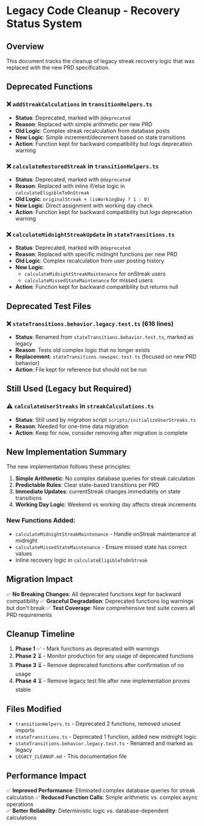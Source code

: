 # Legacy Code Cleanup - Recovery Status System

## Overview

This document tracks the cleanup of legacy streak recovery logic that was replaced with the new PRD specification.

## Deprecated Functions

### ❌ **`addStreakCalculations`** in `transitionHelpers.ts`
- **Status**: Deprecated, marked with `@deprecated`
- **Reason**: Replaced with simple arithmetic per new PRD
- **Old Logic**: Complex streak recalculation from database posts
- **New Logic**: Simple increment/decrement based on state transitions
- **Action**: Function kept for backward compatibility but logs deprecation warning

### ❌ **`calculateRestoredStreak`** in `transitionHelpers.ts`
- **Status**: Deprecated, marked with `@deprecated` 
- **Reason**: Replaced with inline if/else logic in `calculateEligibleToOnStreak`
- **Old Logic**: `originalStreak + (isWorkingDay ? 1 : 0)`
- **New Logic**: Direct assignment with working day check
- **Action**: Function kept for backward compatibility but logs deprecation warning

### ❌ **`calculateMidnightStreakUpdate`** in `stateTransitions.ts`
- **Status**: Deprecated, marked with `@deprecated`
- **Reason**: Replaced with specific midnight functions per new PRD
- **Old Logic**: Complex recalculation from user posting history
- **New Logic**: 
  - `calculateMidnightStreakMaintenance` for onStreak users
  - `calculateMissedStateMaintenance` for missed users
- **Action**: Function kept for backward compatibility but returns null

## Deprecated Test Files

### ❌ **`stateTransitions.behavior.legacy.test.ts`** (616 lines)
- **Status**: Renamed from `stateTransitions.behavior.test.ts`, marked as legacy
- **Reason**: Tests old complex logic that no longer exists
- **Replacement**: `stateTransitions.newspec.test.ts` (focused on new PRD behavior)
- **Action**: File kept for reference but should not be run

## Still Used (Legacy but Required)

### ⚠️ **`calculateUserStreaks`** in `streakCalculations.ts`
- **Status**: Still used by migration script `scripts/initializeUserStreaks.ts`
- **Reason**: Needed for one-time data migration
- **Action**: Keep for now, consider removing after migration is complete

## New Implementation Summary

The new implementation follows these principles:

1. **Simple Arithmetic**: No complex database queries for streak calculation
2. **Predictable Rules**: Clear state-based transitions per PRD
3. **Immediate Updates**: currentStreak changes immediately on state transitions
4. **Working Day Logic**: Weekend vs working day affects streak increments

### New Functions Added:
- `calculateMidnightStreakMaintenance` - Handle onStreak maintenance at midnight
- `calculateMissedStateMaintenance` - Ensure missed state has correct values
- Inline recovery logic in `calculateEligibleToOnStreak`

## Migration Impact

✅ **No Breaking Changes**: All deprecated functions kept for backward compatibility
✅ **Graceful Degradation**: Deprecated functions log warnings but don't break
✅ **Test Coverage**: New comprehensive test suite covers all PRD requirements

## Cleanup Timeline

1. **Phase 1** ✅ - Mark functions as deprecated with warnings
2. **Phase 2** ⏳ - Monitor production for any usage of deprecated functions  
3. **Phase 3** ⏳ - Remove deprecated functions after confirmation of no usage
4. **Phase 4** ⏳ - Remove legacy test file after new implementation proves stable

## Files Modified

- `transitionHelpers.ts` - Deprecated 2 functions, removed unused imports
- `stateTransitions.ts` - Deprecated 1 function, added new midnight logic
- `stateTransitions.behavior.legacy.test.ts` - Renamed and marked as legacy
- `LEGACY_CLEANUP.md` - This documentation file

## Performance Impact

✅ **Improved Performance**: Eliminated complex database queries for streak calculation
✅ **Reduced Function Calls**: Simple arithmetic vs. complex async operations  
✅ **Better Reliability**: Deterministic logic vs. database-dependent calculations